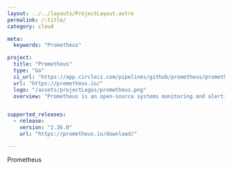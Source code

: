 ```yaml
---
layout: ../../layouts/ProjectLayout.astro
permalink: /:title/
category: cloud

meta:
  keywords: "Prometheus"

project:
  title: "Prometheus"
  type: "Go"
  ci_url: "https://app.circleci.com/pipelines/github/prometheus/prometheus"
  url: "https://prometheus.io/"
  logo: "/assets/projectLogos/prometheus.png"
  overview: "Prometheus is an open-source systems monitoring and alerting toolkit originally built at SoundCloud. Since its inception in 2012, many companies and organizations have adopted Prometheus, and the project has a very active developer and user community. It is now a standalone open source project and maintained independently of any company. To emphasize this, and to clarify the project's governance structure, Prometheus joined the Cloud Native Computing Foundation in 2016 as the second hosted project, after Kubernetes."


supported_releases:
  - release:
    version: "2.36.0"
    url: "https://prometheus.io/download/"

---
```


<p>Prometheus</p>
